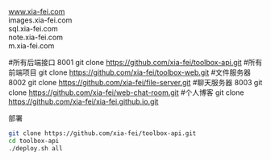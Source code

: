 www.xia-fei.com  
images.xia-fei.com  
sql.xia-fei.com  
note.xia-fei.com  
m.xia-fei.com  

#所有后端接口 8001
git clone https://github.com/xia-fei/toolbox-api.git
#所有前端项目
git clone https://github.com/xia-fei/toolbox-web.git
#文件服务器 8002
git clone https://github.com/xia-fei/file-server.git
#聊天服务器 8003
git clone https://github.com/xia-fei/web-chat-room.git
#个人博客
git clone https://github.com/xia-fei/xia-fei.github.io.git
 

部署
```bash
git clone https://github.com/xia-fei/toolbox-api.git
cd toolbox-api
./deploy.sh all
```
